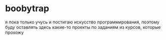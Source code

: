 # boobytrap

я пока только учусь и постигаю искусство программирования, поэтому буду оставлять здесь какие-то проекты по заданиям из курсов, которые прохожу
